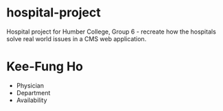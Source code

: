 # hospital-project
Hospital project for Humber College, Group 6 - recreate how the hospitals solve real world issues in a CMS web application.

# Kee-Fung Ho
- Physician
- Department
- Availability

#
